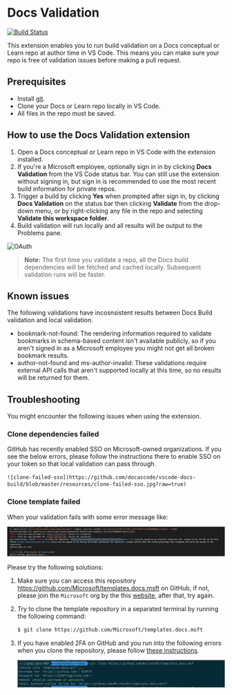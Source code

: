 # Docs Validation

[![Build Status](https://dev.azure.com/ceapex/Engineering/_apis/build/status/Docs%20Validation/docascode.vscode-docs-build?branchName=master)](https://dev.azure.com/ceapex/Engineering/_build/latest?definitionId=1716&branchName=master)

This extension enables you to run build validation on a Docs conceptual or Learn repo at author time in VS Code. This means you can make sure your repo is free of validation issues before making a pull request.

## Prerequisites

- Install [git](https://git-scm.com/downloads).
- Clone your Docs or Learn repo locally in VS Code.
- All files in the repo must be saved.

## How to use the Docs Validation extension

1. Open a Docs conceptual or Learn repo in VS Code with the extension installed.
1. If you're a Microsoft employee, optionally sign in in by clicking **Docs Validation** from the VS Code status bar. You can still use the extension without signing in, but sign in is recommended to use the most recent build information for private repos.
1. Trigger a build by clicking **Yes** when prompted after sign in, by clicking **Docs Validation** on the status bar then clicking **Validate** from the drop-down menu, or by right-clicking any file in the repo and selecting **Validate this workspace folder**.
1. Build validation will run locally and all results will be output to the Problems pane.

![OAuth](https://github.com/docascode/vscode-docs-build/blob/master/resources/vscode-docs-build.gif?raw=true)

> **Note:** The first time you validate a repo, all the Docs build dependencies will be fetched and cached locally. Subsequent validation runs will be faster.

## Known issues

The following validations have incosnsistent results between Docs Build validation and local validation.

- bookmark-not-found: The rendering information required to validate bookmarks in schema-based content isn't available publicly, so if you aren't signed in as a Microsoft employee you might not get all broken bookmark results.
- author-not-found and ms-author-invalid: These validations require external API calls that aren't supported locally at this time, so no results will be returned for them.

## Troubleshooting

You might encounter the following issues when using the extension.

### Clone dependencies failed

GitHub has recently enabled SSO on Microsoft-owned organizations. If you see the below errors, please follow the instructions there to enable SSO on your token so that local validation can pass through.
    
    ![clone-failed-sso](https://github.com/docascode/vscode-docs-build/blob/master/resources/clone-failed-sso.jpg?raw=true)

### Clone template failed

When your validation fails with some error message like:
    
![clone-template-failed](https://github.com/docascode/vscode-docs-build/blob/master/resources/clone-template-failed.png?raw=true)

Please try the following solutions:

1. Make sure you can access this repository https://github.com/Microsoft/templates.docs.msft on GitHub, if not, please join the `Microsoft` org by the this [website](https://repos.opensource.microsoft.com/Microsoft/), after that, try again.
1. Try to clone the template repository in a separated terminal by running the following command:

   ```bash
   $ git clone https://github.com/Microsoft/templates.docs.msft
   ```
1. If you have enabled 2FA on GitHub and you run into the following errors when you clone the repository, please follow [these instructions](https://stackoverflow.com/a/34919582/8335256).
   
   ![clone-template-failed-2FA](https://github.com/docascode/vscode-docs-build/blob/master/resources/clone-template-failed-2FA.png?raw=true)
